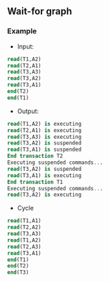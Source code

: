 ## Wait-for graph

### Example
* Input:
```sql
read(T1,A2)
read(T2,A1)
read(T3,A3)
read(T3,A2)
read(T3,A1)
end(T2)
end(T1)
```

* Output:
```sql
read(T1,A2) is executing
read(T2,A1) is executing
read(T3,A3) is executing
read(T3,A2) is suspended
read(T3,A1) is suspended
End transaction T2
Executing suspended commands...
read(T3,A2) is suspended
read(T3,A1) is executing
End transaction T1
Executing suspended commands...
read(T3,A2) is executing
```

* Cycle
```sql
read(T1,A1)
read(T2,A2)
read(T3,A3)
read(T1,A2)
read(T2,A3)
read(T3,A1)
end(T1)
end(T2)
end(T3)
```